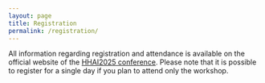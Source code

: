 ```yaml
---
layout: page
title: Registration
permalink: /registration/
---
```


All information regarding registration and attendance is available on the official website of the [HHAI2025 conference](https://hhai-conference.org/2025/registration/). Please note that it is possible to register for a single day if you plan to attend only the workshop.
